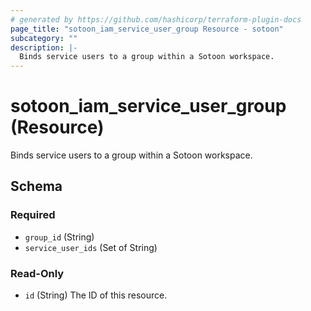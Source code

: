 ```yaml
---
# generated by https://github.com/hashicorp/terraform-plugin-docs
page_title: "sotoon_iam_service_user_group Resource - sotoon"
subcategory: ""
description: |-
  Binds service users to a group within a Sotoon workspace.
---
```


# sotoon_iam_service_user_group (Resource)

Binds service users to a group within a Sotoon workspace.



<!-- schema generated by tfplugindocs -->
## Schema

### Required

- `group_id` (String)
- `service_user_ids` (Set of String)

### Read-Only

- `id` (String) The ID of this resource.
